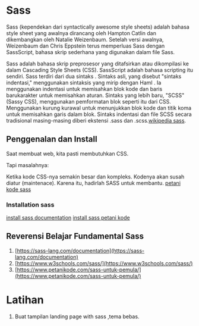 # Sass
Sass (kependekan dari syntactically awesome style sheets) adalah bahasa style sheet yang awalnya dirancang oleh Hampton Catlin dan dikembangkan oleh Natalie Weizenbaum. Setelah versi awalnya, Weizenbaum dan Chris Eppstein terus memperluas Sass dengan SassScript, bahasa skrip sederhana yang digunakan dalam file Sass.

Sass adalah bahasa skrip preprosesor yang ditafsirkan atau dikompilasi ke dalam Cascading Style Sheets (CSS). SassScript adalah bahasa scripting itu sendiri. Sass terdiri dari dua sintaks . Sintaks asli, yang disebut "sintaks indentasi," menggunakan sintaksis yang mirip dengan Haml . Ia menggunakan indentasi untuk memisahkan blok kode dan baris barukarakter untuk memisahkan aturan. Sintaks yang lebih baru, "SCSS" (Sassy CSS), menggunakan pemformatan blok seperti itu dari CSS. Menggunakan kurung kurawal untuk menunjukkan blok kode dan titik koma untuk memisahkan garis dalam blok. Sintaks indentasi dan file SCSS secara tradisional masing-masing diberi ekstensi .sass dan .scss.[wikipedia sass](https://en.wikipedia.org/wiki/Sass_(stylesheet_language)).

## Penggenalan dan Install
Saat membuat web, kita pasti membutuhkan CSS.

Tapi masalahnya:

Ketika kode CSS-nya semakin besar dan kompleks. Kodenya akan susah diatur (maintenace).
Karena itu, hadirlah SASS untuk membantu.
[petani kode sass](https://www.petanikode.com/sass-untuk-pemula/)

### Installation sass
[install sass documentation](https://sass-lang.com/install) 
[install sass petani kode](https://www.petanikode.com/sass-untuk-pemula/#instalasi-sass)

## Reverensi Belajar Fundamental Sass 
1. [https://sass-lang.com/documentation](https://sass-lang.com/documentation)
2. [https://www.w3schools.com/sass/](https://www.w3schools.com/sass/)
3. [https://www.petanikode.com/sass-untuk-pemula/](https://www.petanikode.com/sass-untuk-pemula/)

# Latihan
1. Buat tampilan landing page with sass ,tema bebas.
